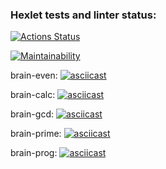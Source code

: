 ### Hexlet tests and linter status:
[![Actions Status](https://github.com/deletevochrome/backend-project-44/workflows/hexlet-check/badge.svg)](https://github.com/deletevochrome/backend-project-44/actions)

[![Maintainability](https://api.codeclimate.com/v1/badges/3cce683274e9e1bf4885/maintainability)](https://codeclimate.com/github/deletevochrome/backend-project-44/maintainability)

brain-even:
[![asciicast](https://asciinema.org/a/xFmHzLo8QtF7upe64hKhTVi6r.svg)](https://asciinema.org/a/xFmHzLo8QtF7upe64hKhTVi6r)

brain-calc:
[![asciicast](https://asciinema.org/a/Mq8t9W9TGQCGGpSWgbU64uIy8.svg)](https://asciinema.org/a/Mq8t9W9TGQCGGpSWgbU64uIy8)

brain-gcd:
[![asciicast](https://asciinema.org/a/yA540GYKNLnlCSvWWO4PcJByF.svg)](https://asciinema.org/a/yA540GYKNLnlCSvWWO4PcJByF)

brain-prime:
[![asciicast](https://asciinema.org/a/JRQ39EHhDPBBQ9S4PxphLBk4J.svg)](https://asciinema.org/a/JRQ39EHhDPBBQ9S4PxphLBk4J)

brain-prog:
[![asciicast](https://asciinema.org/a/f1sBeM4PqB7ygLRDMKfyx5E54.svg)](https://asciinema.org/a/f1sBeM4PqB7ygLRDMKfyx5E54)
